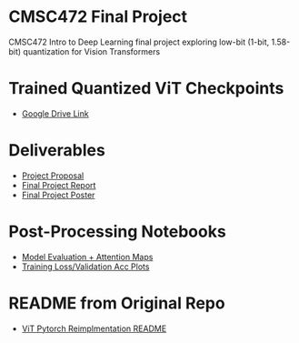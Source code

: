 # CMSC472 Final Project
CMSC472 Intro to Deep Learning final project exploring low-bit (1-bit, 1.58-bit) quantization for Vision Transformers

# Trained Quantized ViT Checkpoints
+ [Google Drive Link](https://drive.google.com/drive/folders/1o6YwUx-lfn0kfxaYC3NJm3I4hEBYuy2n?usp=sharing)

# Deliverables
+ [Project Proposal](CMSC472_Project_Proposal.pdf)
+ [Final Project Report]()
+ [Final Project Poster]()

# Post-Processing Notebooks
+ [Model Evaluation + Attention Maps](evaluation.ipynb)
+ [Training Loss/Validation Acc Plots](plots.ipynb)

# README from Original Repo
+ [ViT Pytorch Reimplmentation README](ViT_README.md)
